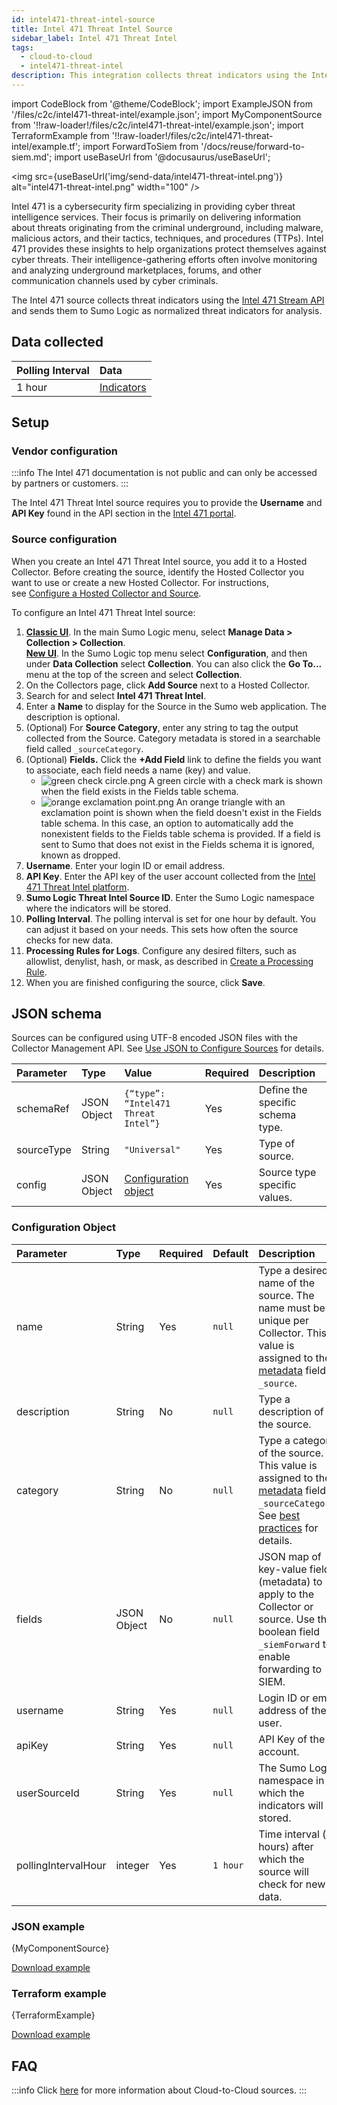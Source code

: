 ```yaml
---
id: intel471-threat-intel-source
title: Intel 471 Threat Intel Source
sidebar_label: Intel 471 Threat Intel
tags:
  - cloud-to-cloud
  - intel471-threat-intel
description: This integration collects threat indicators using the Intel 471 API and sends them to Sumo Logic  for analysis.
---
```

import CodeBlock from '@theme/CodeBlock';
import ExampleJSON from '/files/c2c/intel471-threat-intel/example.json';
import MyComponentSource from '!!raw-loader!/files/c2c/intel471-threat-intel/example.json';
import TerraformExample from '!!raw-loader!/files/c2c/intel471-threat-intel/example.tf';
import ForwardToSiem from '/docs/reuse/forward-to-siem.md';
import useBaseUrl from '@docusaurus/useBaseUrl';

<img src={useBaseUrl('img/send-data/intel471-threat-intel.png')} alt="intel471-threat-intel.png" width="100" />

Intel 471 is a cybersecurity firm specializing in providing cyber threat intelligence services. Their focus is primarily on delivering information about threats originating from the criminal underground, including malware, malicious actors, and their tactics, techniques, and procedures (TTPs). Intel 471 provides these insights to help organizations protect themselves against cyber threats. Their intelligence-gathering efforts often involve monitoring and analyzing underground marketplaces, forums, and other communication channels used by cyber criminals.

The Intel 471 source collects threat indicators using the [Intel 471 Stream API](https://titan.intel471.com/api/docs-openapi/#tag/Indicators/paths/~1indicators~1stream/get) and sends them to Sumo Logic as normalized threat indicators for analysis.

## Data collected

| Polling Interval | Data |
| :--- | :--- |
| 1 hour | [Indicators](https://titan.intel471.com/api/docs-openapi/#tag/Indicators/paths/~1indicators~1stream/get) |

## Setup

### Vendor configuration

:::info
The Intel 471 documentation is not public and can only be accessed by partners or customers.
:::

The Intel 471 Threat Intel source requires you to provide the **Username** and **API Key** found in the API section in the [Intel 471 portal](https://titan.intel471.com/api/docs-openapi/#section/Authentication).

### Source configuration

When you create an Intel 471 Threat Intel source, you add it to a Hosted Collector. Before creating the source, identify the Hosted Collector you want to use or create a new Hosted Collector. For instructions, see [Configure a Hosted Collector and Source](/docs/send-data/hosted-collectors/configure-hosted-collector).

To configure an Intel 471 Threat Intel source:

1. [**Classic UI**](/docs/get-started/sumo-logic-ui-classic). In the main Sumo Logic menu, select **Manage Data > Collection > Collection**. <br/>[**New UI**](/docs/get-started/sumo-logic-ui). In the Sumo Logic top menu select **Configuration**, and then under **Data Collection** select **Collection**. You can also click the **Go To...** menu at the top of the screen and select **Collection**.  
1. On the Collectors page, click **Add Source** next to a Hosted Collector.
1. Search for and select **Intel 471 Threat Intel**.
1. Enter a **Name** to display for the Source in the Sumo web application. The description is optional.
1. (Optional) For **Source Category**, enter any string to tag the output collected from the Source. Category metadata is stored in a searchable field called `_sourceCategory`.
1. (Optional) **Fields.** Click the **+Add Field** link to define the fields you want to associate, each field needs a name (key) and value.
   * ![green check circle.png](/img/reuse/green-check-circle.png) A green circle with a check mark is shown when the field exists in the Fields table schema.
   * ![orange exclamation point.png](/img/reuse/orange-exclamation-point.png) An orange triangle with an exclamation point is shown when the field doesn't exist in the Fields table schema. In this case, an option to automatically add the nonexistent fields to the Fields table schema is provided. If a field is sent to Sumo that does not exist in the Fields schema it is ignored, known as dropped. 
1. **Username**. Enter your login ID or email address.
1. **API Key**. Enter the API key of the user account collected from the [Intel 471 Threat Intel platform](#vendor-configuration).
1. **Sumo Logic Threat Intel Source ID**. Enter the Sumo Logic namespace where the indicators will be stored.
1. **Polling Interval**. The polling interval is set for one hour by default. You can adjust it based on your needs. This sets how often the source checks for new data.
1. **Processing Rules for Logs**. Configure any desired filters, such as allowlist, denylist, hash, or mask, as described in [Create a Processing Rule](/docs/send-data/collection/processing-rules/create-processing-rule).
1. When you are finished configuring the source, click **Save**.

## JSON schema

Sources can be configured using UTF-8 encoded JSON files with the Collector Management API. See [Use JSON to Configure Sources](/docs/send-data/use-json-configure-sources) for details. 

| Parameter | Type | Value | Required | Description |
|:--|:--|:--|:--|:--|
| schemaRef | JSON Object  | `{“type”: “Intel471 Threat Intel”}` | Yes | Define the specific schema type. |
| sourceType | String | `"Universal"` | Yes | Type of source. |
| config | JSON Object | [Configuration object](#configuration-object) | Yes | Source type specific values. |

### Configuration Object

| Parameter | Type | Required | Default | Description | Example |
|:--|:--|:--|:--|:--|:--|
| name | String | Yes | `null` | Type a desired name of the source. The name must be unique per Collector. This value is assigned to the [metadata](/docs/search/get-started-with-search/search-basics/built-in-metadata) field `_source`. | `"mySource"` |
| description | String | No | `null` | Type a description of the source. | `"Testing source"`
| category | String | No | `null` | Type a category of the source. This value is assigned to the [metadata](/docs/search/get-started-with-search/search-basics/built-in-metadata) field `_sourceCategory`. See [best practices](/docs/send-data/best-practices) for details. | `"mySource/test"`
| fields | JSON Object | No | `null` | JSON map of key-value fields (metadata) to apply to the Collector or source. Use the boolean field `_siemForward` to enable forwarding to SIEM.|`{"_siemForward": false, "fieldA": "valueA"}` |
| username | String | Yes | `null` | Login ID or email address of the user. | `"jimmy@organization.com"` |
| apiKey | String | Yes | `null` | API Key of the account. |  |
| userSourceId | String | Yes | `null` | The Sumo Logic namespace in which the indicators will be stored. |  |
| pollingIntervalHour | integer | Yes | `1 hour` | Time interval (in hours) after which the source will check for new data. |  |

### JSON example

<CodeBlock language="json">{MyComponentSource}</CodeBlock>

<a href="/files/c2c/intel471-threat-intel/example.json" target="_blank">Download example</a>

### Terraform example

<CodeBlock language="json">{TerraformExample}</CodeBlock>

<a href="/files/c2c/intel471-threat-intel/example.tf" target="_blank">Download example</a>

## FAQ

:::info
Click [here](/docs/c2c/info) for more information about Cloud-to-Cloud sources.
:::